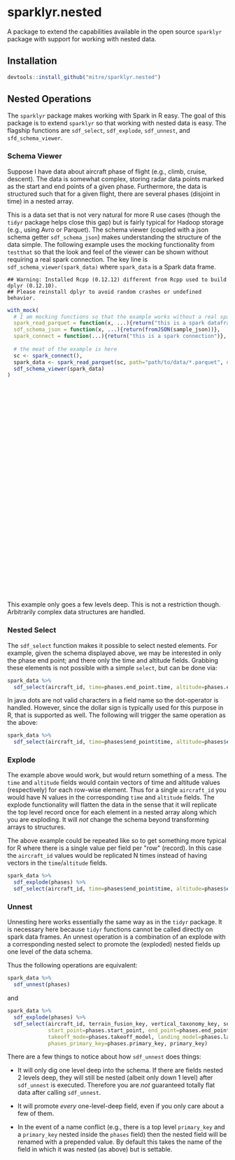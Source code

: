 # sparklyr.nested



A package to extend the capabilities available in the open source `sparklyr` package with support for working with nested data.

## Installation


```r
devtools::install_github("mitre/sparklyr.nested")
```

## Nested Operations

The `sparklyr` package makes working with Spark in R easy.
The goal of this package is to extend `sparklyr` so that working with nested data is easy.
The flagship functions are `sdf_select`, `sdf_explode`, `sdf_unnest`, and `sfd_schema_viewer`.

### Schema Viewer

Suppose I have data about aircraft phase of flight (e.g., climb, cruise, descent).
The data is somewhat complex, storing radar data points marked as the start and end points of a given phase.
Furthermore, the data is structured such that for a given flight, there are several phases (disjoint in time) in a nested array.

This is a data set that is not very natural for more R use cases (though the `tidyr` package helps close this gap) but is fairly typical for Hadoop storage (e.g., using Avro or Parquet).
The schema viewer (coupled with a json schema getter `sdf_schema_json`) makes understanding the structure of the data simple.
The following example uses the mocking functionality from `testthat` so that the look and feel of the viewer can be shown without requiring a real spark connection.
The key line is `sdf_schema_viewer(spark_data)` where `spark_data` is a Spark data frame.


```
## Warning: Installed Rcpp (0.12.12) different from Rcpp used to build dplyr (0.12.10).
## Please reinstall dplyr to avoid random crashes or undefined behavior.
```

```r
with_mock(
  # I am mocking functions so that the example works without a real spark connection
  spark_read_parquet = function(x, ...){return("this is a spark dataframe")},
  sdf_schema_json = function(x, ...){return(fromJSON(sample_json))},
  spark_connect = function(...){return("this is a spark connection")},
  
  # the meat of the example is here
  sc <- spark_connect(),
  spark_data <- spark_read_parquet(sc, path="path/to/data/*.parquet", name="some_name"),
  sdf_schema_viewer(spark_data)
)
```

<!--html_preserve--><div id="htmlwidget-5054" style="width:672px;height:480px;" class="jsonedit html-widget"></div>
<script type="application/json" data-for="htmlwidget-5054">{"x":{"data":{"aircraft_id":"string","phase_sequence":"string","phases (array)":{"start_point (struct)":{"segment_phase":"string","agl":"double","elevation":"double","time":"long","latitude":"double","longitude":"double","altitude":"double","course":"double","speed":"double","source_point_keys (array)":"[string]","primary_key":"string"},"end_point (struct)":{"segment_phase":"string","agl":"double","elevation":"double","time":"long","latitude":"double","longitude":"double","altitude":"double","course":"double","speed":"double","source_point_keys (array)":"[string]","primary_key":"string"},"phase":"string","primary_key":"string"},"primary_key":"string"},"options":{"mode":"tree","modes":["code","form","text","tree","view"]}},"evals":[],"jsHooks":[]}</script><!--/html_preserve-->

This example only goes a few levels deep.
This is not a restriction though.
Arbitrarily complex data structures are handled.

### Nested Select

The `sdf_select` function makes it possible to select nested elements.
For example, given the schema displayed above, we may be interested in only the phase end point; and there only the time and altitude fields.
Grabbing these elements is not possible with a simple `select`, but can be done via:

```r
spark_data %>%
  sdf_select(aircraft_id, time=phases.end_point.time, altitude=phases.end_point.altitude)
```

In java dots are not valid characters in a field name so the dot-operator is handled.
However, since the dollar sign is typically used for this purpose in R, that is supported as well.
The following will trigger the same operation as the above:

```r
spark_data %>%
  sdf_select(aircraft_id, time=phases$end_point$time, altitude=phases$end_point$altitude)
```

### Explode

The example above would work, but would return something of a mess.
The `time` and `altitude` fields would contain vectors of time and altitude values (respectively) for each row-wise element.
Thus for a single `aircraft_id` you would have N values in the corresponding `time` and `altitude` fields.
The explode functionality will flatten the data in the sense that it will replicate the top level record once for each element in a nested array along which you are exploding.
It will *not* change the schema beyond transforming arrays to structures.

The above example could be repeated like so to get something more typical for R where there is a single value per field per "row" (record).
In this case the `aircraft_id` values would be replicated N times instead of having vectors in the `time`/`altitude` fields.

```r
spark_data %>%
  sdf_explode(phases) %>%
  sdf_select(aircraft_id, time=phases$end_point$time, altitude=phases$end_point$altitude)
```

### Unnest

Unnesting here works essentially the same way as in the `tidyr` package.
It is necessary here because `tidyr` functions cannot be called directly on spark data frames.
An unnest operation is a combination of an explode with a corresponding nested select to promote the (exploded) nested fields up one level of the data schema.

Thus the following operations are equivalent:

```r
spark_data %>%
  sdf_unnest(phases)
```

and

```r
spark_data %>%
  sdf_explode(phases) %>%
  sdf_select(aircraft_id, terrain_fusion_key, vertical_taxonomy_key, sequence, 
             start_point=phases.start_point, end_point=phases.end_point, phase=phases.phase,
             takeoff_mode=phases.takeoff_model, landing_model=phases.landing_model, 
             phases_primary_key=phases.primary_key, primary_key)
```

There are a few things to notice about how `sdf_unnest` does things:

- It will only dig one level deep into the schema. If there are fields nested 2 levels deep, they will still be nested (albeit only down 1 level) after `sdf_unnest` is executed. Therefore you are *not* guaranteed totally flat data after calling `sdf_unnest`.

- It will promote *every* one-level-deep field, even if you only care about a few of them.

- In the event of a name conflict (e.g., there is a top level `primary_key` and a `primary_key` nested inside the `phases` field) then the nested field will be renamed with a prepended value. By default this takes the name of the field in which it was nested (as above) but is settable.
